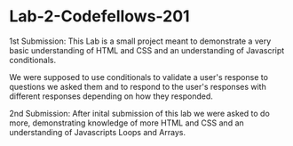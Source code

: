 # Lab-2-Codefellows-201

1st Submission: This Lab is a small project meant to demonstrate a very basic understanding of HTML and CSS and an understanding of Javascript conditionals.

We were supposed to use conditionals to validate a user's response to questions we asked them and to respond to the user's responses with different responses depending on how they responded.

2nd Submission: After inital submission of this lab we were asked to do more, demonstrating knowledge of more HTML and CSS and an understanding of Javascripts Loops and Arrays.